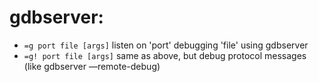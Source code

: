 <!-- TITLE: gdbserver -->

# gdbserver:

- `=g port file [args]` listen on 'port' debugging 'file' using gdbserver
- `=g! port file [args]` same as above, but debug protocol messages (like gdbserver —remote-debug)


<p hidden>=g!</p>
